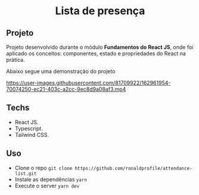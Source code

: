 <h1 align='center'>Lista de presença</h1>

## Projeto

Projeto desenvolvido durante o módulo **Fundamentos do React JS**, onde foi aplicado
os conceitos: componentes, estado e propriedades do React na prática.

Abaixo segue uma demonstração do projeto

https://user-images.githubusercontent.com/81709922/162961954-70074250-ec21-403c-a2cc-9ec8d9a08af3.mp4

## Techs

- React JS.
- Typescript.
- Tailwind CSS.

## Uso

- Clone o repo `git clone https://github.com/ronaldprofile/attendance-list.git`
- Instale as dependências `yarn`
- Execute o server `yarn dev`

